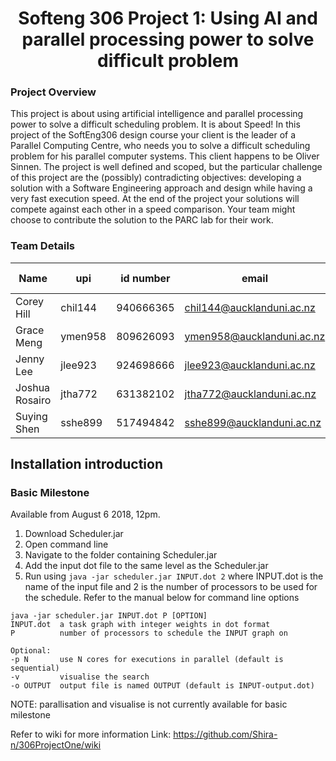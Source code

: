 <h1 align="center">Softeng 306 Project 1: Using AI and parallel processing power to solve difficult problem</h1>

### Project Overview ###
This project is about using artificial intelligence and parallel processing power to solve a difficult scheduling problem. It is about Speed! In this project of the SoftEng306 design course your client is the leader of a Parallel Computing Centre, who needs you to solve a difficult scheduling problem for his parallel computer systems. This client happens to be Oliver Sinnen. The project is well defined and scoped, but the particular challenge of this project are the (possibly) contradicting objectives: developing a solution with a Software Engineering approach and design while having a very fast execution speed. At the end of the project your solutions will compete against each other in a speed comparison. Your team might choose to contribute the solution to the PARC lab for their work.
### Team Details ###
|Name|upi   |id number|email   |github username   |
|--|---|---|---|---|
|Corey Hill|chil144|940666365   |chil144@aucklanduni.ac.nz   |CMH133   |
|Grace Meng|ymen958|809626093   |ymen958@aucklanduni.ac.nz   |Shira-n   |
|Jenny Lee|jlee923|924698666   |jlee923@aucklanduni.ac.nz   |0608jennylee   |
|Joshua Rosairo|jtha772|631382102   |jtha772@aucklanduni.ac.nz   |josh-rosairo   |
|Suying Shen|sshe899|517494842   |sshe899@aucklanduni.ac.nz   |sueyin  |
## Installation introduction ##
### Basic Milestone

Available from August 6 2018, 12pm.
1. Download Scheduler.jar
2. Open command line
3. Navigate to the folder containing Scheduler.jar
4. Add the input dot file to the same level as the Scheduler.jar
5. Run using `java -jar scheduler.jar INPUT.dot 2` where INPUT.dot is the name of the input file and 2 is the number of processors to be used for the schedule. Refer to the manual below for command line options

~~~~
java -jar scheduler.jar INPUT.dot P [OPTION]
INPUT.dot  a task graph with integer weights in dot format
P          number of processors to schedule the INPUT graph on

Optional:
-p N       use N cores for executions in parallel (default is sequential)
-v         visualise the search
-o OUTPUT  output file is named OUTPUT (default is INPUT-output.dot)
~~~~

NOTE: parallisation and visualise is not currently available for basic milestone

Refer to wiki for more information
Link: https://github.com/Shira-n/306ProjectOne/wiki
